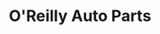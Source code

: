 ---
title: "O'Reilly Auto Parts"
url: /amarillo/oreilly-auto-parts-south-georgia-street/
shop: car parts
---